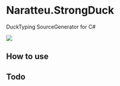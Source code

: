 # Naratteu.StrongDuck
DuckTyping SourceGenerator for C#

![](https://64.media.tumblr.com/6c8b1ca3567c6b1581e8a8ccd5cae1bf/ac794dc23ce58daa-f5/s500x750/ccd5aca19e5785791d428963df7919e7e810e58a.png)

## How to use

## Todo